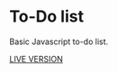 # To-Do list

Basic Javascript to-do list. 

[LIVE VERSION](https://basic-to-do-list-ba.netlify.app/)
